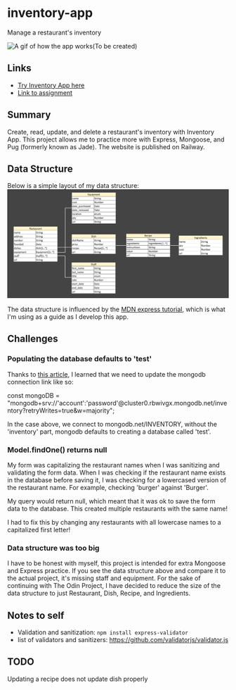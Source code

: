 # inventory-app
Manage a restaurant's inventory

![A gif of how the app works(To be created)](https://TYLPHE.github.io/inventory-app/)

## Links
- [Try Inventory App here](https://inventory-app-production-8918.up.railway.app/catalog)
- [Link to assignment](https://www.theodinproject.com/lessons/nodejs-inventory-application)

## Summary
Create, read, update, and delete a restaurant's inventory with Inventory App. This project allows me to practice more with Express, Mongoose, and Pug (formerly known as Jade). The website is published on Railway.

## Data Structure
Below is a simple layout of my data structure:
![data structure of Inventory App](https://github.com/TYLPHE/inventory-app/blob/main/readme-assets/inventory-application-structure-3.jpg)

The data structure is influenced by the [MDN express tutorial](https://developer.mozilla.org/en-US/docs/Learn/Server-side/Express_Nodejs/mongoose#designing_the_locallibrary_models), which is what I'm using as a guide as I develop this app.

## Challenges
### Populating the database defaults to 'test'
Thanks to [this article](https://stackoverflow.com/questions/61302342/mongodb-sets-my-database-to-test-automatically-how-to-change-it), I learned that we need to update the mongodb connection link like so:

const mongoDB = "mongodb+srv://'account':'password'@cluster0.rbwivgx.mongodb.net/inventory?retryWrites=true&w=majority";

In the case above, we connect to mongodb.net/INVENTORY, without the 'inventory' part, mongodb defaults to creating a database called 'test'.

### Model.findOne() returns null
My form was capitalizing the restaurant names when I was sanitizing and validating the form data. When I was checking if the restaurant name exists in the database before saving it, I was checking for a lowercased version of the restaurant name. For example, checking 'burger' against 'Burger'.

My query would return null, which meant that it was ok to save the form data to the database. This created multiple restaurants with the same name!

I had to fix this by changing any restaurants with all lowercase names to a capitalized first letter!

### Data structure was too big
I have to be honest with myself, this project is intended for extra Mongoose and Express practice. If you see the data structure above and compare it to the actual project, it's missing staff and equipment. For the sake of continuing with The Odin Project, I have decided to reduce the size of the data structure to just Restaurant, Dish, Recipe, and Ingredients.

## Notes to self
* Validation and sanitization: `npm install express-validator`
* list of validators and sanitizers: https://github.com/validatorjs/validator.js

## TODO
Updating a recipe does not update dish properly
